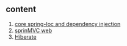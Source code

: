 ## content

1. [core spring-Ioc and dependency injection](01-Spring-Core.md)
2. [sprinMVC web](02-SpringMVC.md)
3. [Hiberate](03-Hiberate.md)